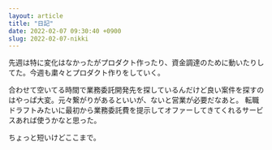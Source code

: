 ```yaml
---
layout: article
title: "日記"
date: 2022-02-07 09:30:40 +0900
slug: 2022-02-07-nikki
---
```


先週は特に変化はなかったがプロダクト作ったり、資金調達のために動いたりしてた。今週も粛々とプロダクト作りをしていく。

合わせて空いてる時間で業務委託開発先を探しているんだけど良い案件を探すのはやっぱ大変。元々繋がりがあるといいが、ないと営業が必要だなあと。
転職ドラフトみたいに最初から業務委託費を提示してオファーしてきてくれるサービスあれば使うかなと思った。

ちょっと短いけどここまで。
